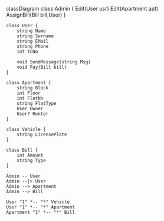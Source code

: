 classDiagram
    class Admin {
        Edit(User usr)
        Edit(Apartment apt)
        AssignBill(Bill bill,User)
    }

    class User {
        string Name
        string Surname
        string EMail
        string Phone
        int TCNo

        void SendMessage(string Msg)
        void Pay(Bill bill)
    }

    class Apartment {
        string Block
        int Floor
        int FlatNo
        string FlatType
        User Owner
        User? Renter
    }

    class Vehicle {
        string LicensePlate
    }

    class Bill {
        int Amount
        string Type
    }

    Admin -- User
    Admin --|> User
    Admin --> Apartment
    Admin --> Bill
    
    User "1" *-- "*" Vehicle
    User "1" *-- "*" Apartment
    Apartment "1" *-- "*" Bill